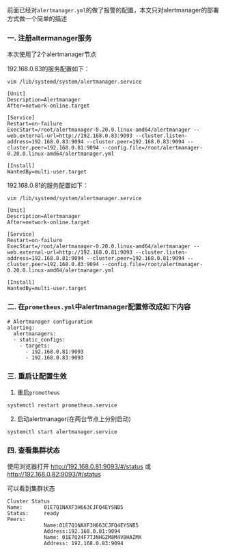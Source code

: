 前面已经对`alertmanager.yml`的做了报警的配置，本文只对alertmanager的部署方式做一个简单的描述
### 一. 注册altermanager服务
本次使用了2个alertmanager节点

192.168.0.83的服务配置如下：
```
vim /lib/systemd/system/alertmanager.service

[Unit]
Description=Alertmanager
After=network-online.target

[Service]
Restart=on-failure
ExecStart=/root/alertmanager-0.20.0.linux-amd64/alertmanager --web.external-url=http://192.168.0.83:9093 --cluster.listen-address=192.168.0.83:9094 --cluster.peer=192.168.0.83:9094 --cluster.peer=192.168.0.81:9094 --config.file=/root/alertmanager-0.20.0.linux-amd64/alertmanager.yml

[Install]
WantedBy=multi-user.target
```
192.168.0.81的服务配置如下：
```
vim /lib/systemd/system/alertmanager.service

[Unit]
Description=Alertmanager
After=network-online.target

[Service]
Restart=on-failure
ExecStart=/root/alertmanager-0.20.0.linux-amd64/alertmanager --web.external-url=http://192.168.0.81:9093 --cluster.listen-address=192.168.0.81:9094 --cluster.peer=192.168.0.81:9094 --cluster.peer=192.168.0.83:9094 --config.file=/root/alertmanager-0.20.0.linux-amd64/alertmanager.yml

[Install]
WantedBy=multi-user.target
```

### 二. 在`prometheus.yml`中alertmanager配置修改成如下内容

```
# Alertmanager configuration
alerting:
  alertmanagers:
  - static_configs:
    - targets:
      - 192.168.0.81:9093
      - 192.168.0.83:9093
```

### 三. 重启让配置生效

1. 重启`prometheus`
```
systemctl restart prometheus.service
```
2. 启动alertmanager(在两台节点上分别启动)
```
systemctl start alertmanager.service
```
### 四. 查看集群状态

使用浏览器打开 http://192.168.0.81:9093/#/status 或 http://192.168.0.82:9093/#/status

可以看到集群状态

```
Cluster Status
Name:       01E7Q1NAXF3H663CJFQ4EYSNB5
Status:     ready
Peers:
            Name:01E7Q1NAXF3H663CJFQ4EYSNB5
            Address:192.168.0.81:9094
            Name: 01E7Q24F7TJNHGZM8M4V8HAZMX
            Address: 192.168.0.83:9094
```